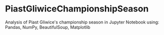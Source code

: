 # PiastGliwiceChampionshipSeason
Analysis of Piast Gliwice's championship season in Jupyter Notebook using: Pandas, NumPy, BeautifulSoup, Matplotlib
